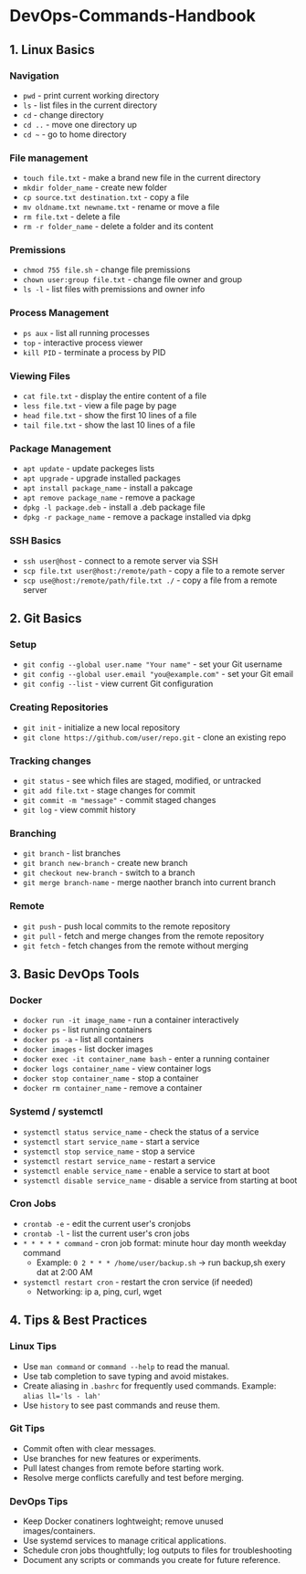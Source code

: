 # DevOps-Commands-Handbook

## 1. Linux Basics

### Navigation
- `pwd` - print current working directory
- `ls` - list files in the current directory
- `cd` - change directory
- `cd ..` - move one directory up
- `cd ~` - go to home directory

### File management
- `touch file.txt` - make a brand new file in the current directory
- `mkdir folder_name` - create new folder
- `cp source.txt destination.txt` - copy a file
- `mv oldname.txt newname.txt` - rename or move a file
- `rm file.txt` - delete a file
- `rm -r folder_name` - delete a folder and its content

### Premissions
- `chmod 755 file.sh` - change file premissions
- `chown user:group file.txt` - change file owner and group
- `ls -l` - list files with premissions and owner info

### Process Management
- `ps aux` - list all running processes
- `top` - interactive process viewer
- `kill PID` - terminate a process by PID

### Viewing Files
- `cat file.txt` - display the entire content of a file
- `less file.txt` - view a file page by page
- `head file.txt` - show the first 10 lines of a file
- `tail file.txt` - show the last 10 lines of a file

### Package Management
- `apt update` - update packeges lists
- `apt upgrade` - upgrade installed packages
- `apt install package_name` - install a pakcage
- `apt remove package_name` - remove a package
- `dpkg -l package.deb` - install a .deb package file
- `dpkg -r package_name` - remove a package installed via dpkg

### SSH Basics
- `ssh user@host` - connect to a remote server via SSH
- `scp file.txt user@host:/remote/path` - copy a file to a remote server
- `scp use@host:/remote/path/file.txt ./` - copy a file from a remote server

## 2. Git Basics

### Setup
- `git config --global user.name "Your name"` - set your Git username
- `git config --global user.email "you@example.com"` - set your Git email
- `git config --list` - view current Git configuration

### Creating Repositories
- `git init` - initialize a new local repository
- `git clone https://github.com/user/repo.git` - clone an existing repo

### Tracking changes
- `git status` - see which files are staged, modified, or untracked
- `git add file.txt` - stage changes for commit
- `git commit -m "message"` - commit staged changes
- `git log` - view commit history

### Branching
- `git branch` - list branches
- `git branch new-branch` - create new branch
- `git checkout new-branch` - switch to a branch
- `git merge branch-name` - merge naother branch into current branch

### Remote
- `git push` - push local commits to the remote repository
- `git pull` - fetch and merge changes from the remote repository
- `git fetch` - fetch changes from the remote without merging

## 3. Basic DevOps Tools

### Docker
- `docker run -it image_name` - run a container interactively
- `docker ps` - list running containers
- `docker ps -a` - list all containers
- `docker images` - list docker images
- `docker exec -it container_name bash` - enter a running container
- `docker logs container_name` - view container logs
- `docker stop container_name` - stop a container
- `docker rm container_name` - remove a container

### Systemd / systemctl
- `systemctl status service_name` - check the status of a service
- `systemctl start service_name` - start a service
- `systemctl stop service_name` - stop a service
- `systemctl restart service_name` - restart a service
- `systemctl enable service_name` - enable a service to start at boot
- `systemctl disable service_name` - disable a service from starting at boot

### Cron Jobs
- `crontab -e` - edit the current user's cronjobs
- `crontab -l` - list the current user's cron jobs
- `* * * * * command` - cron job format: minute hour day month weekday command
	- Example: `0 2 * * * /home/user/backup.sh` -> run backup,sh exery dat at 2:00 AM
- `systemctl restart cron` - restart the cron service (if needed)
	- Networking: ip a, ping, curl, wget

## 4. Tips & Best Practices

### Linux Tips
- Use `man command` or `command --help` to read the manual.
- Use tab completion to save typing and avoid mistakes.
- Create aliasing in `.bashrc` for frequently used commands.
	Example: `alias ll='ls - lah'`
- Use `history` to see past commands and reuse them.

### Git Tips
- Commit often with clear messages.
- Use branches for new features or experiments.
- Pull latest changes from remote before starting work.
- Resolve merge conflicts carefully and test before merging.

### DevOps Tips
- Keep Docker conatiners loghtweight; remove unused images/containers.
- Use systemd services to manage critical applications.
- Schedule cron jobs thoughtfully; log outputs to files for troubleshooting
- Document any scripts or commands you create for future reference.

